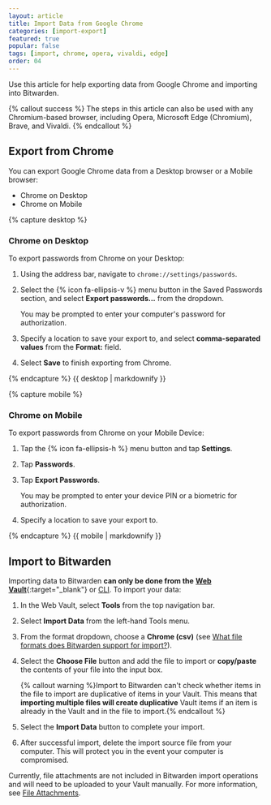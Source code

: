 ```yaml
---
layout: article
title: Import Data from Google Chrome
categories: [import-export]
featured: true
popular: false
tags: [import, chrome, opera, vivaldi, edge]
order: 04
---
```


Use this article for help exporting data from Google Chrome and importing into Bitwarden.

{% callout success %}
The steps in this article can also be used with any Chromium-based browser, including Opera, Microsoft Edge (Chromium), Brave, and Vivaldi.
{% endcallout %}

## Export from Chrome

You can export Google Chrome data from a Desktop browser or a Mobile browser:

<ul class="nav nav-tabs" id="myTab" role="tablist">
  <li class="nav-item" role="presentation">
    <a class="nav-link active" id="desktab" data-bs-toggle="tab" data-target="#desk" role="tab" aria-controls="desk" aria-selected="true">Chrome on Desktop</a>
  </li>
  <li class="nav-item" role="presentation">
    <a class="nav-link" id="mobiletab" data-bs-toggle="tab" data-target="#mobile" role="tab" aria-controls="mobile" aria-selected="false">Chrome on Mobile</a>
  </li>
</ul>

<div class="tab-content" id="clientsContent">
  <div class="tab-pane show active" id="desk" role="tabpanel" aria-labelledby="desktab">
{% capture desktop %}

### Chrome on Desktop

To export passwords from Chrome on your Desktop:

1. Using the address bar, navigate to `chrome://settings/passwords`.
2. Select the {% icon fa-ellipsis-v %} menu button in the Saved Passwords section, and select **Export passwords...** from the dropdown.

   You may be prompted to enter your computer's password for authorization.
3. Specify a location to save your export to, and select **comma-separated values** from the **Format:** field.
4. Select **Save** to finish exporting from Chrome.

{% endcapture %}
{{ desktop | markdownify }}
  </div>
  <div class="tab-pane" id="mobile" role="tabpanel" aria-labelledby="mobiletab">
{% capture mobile %}

### Chrome on Mobile

To export passwords from Chrome on your Mobile Device:

1. Tap the {% icon fa-ellipsis-h %} menu button and tap **Settings**.
2. Tap **Passwords**.
3. Tap **Export Passwords**.

   You may be prompted to enter your device PIN or a biometric for authorization.
4. Specify a location to save your export to.

{% endcapture %}
{{ mobile | markdownify }}
  </div>
</div>

## Import to Bitwarden

Importing data to Bitwarden **can only be done from the** [**Web Vault**](https://vault.bitwarden.com){:target="\_blank"} or [CLI]({{site.baseurl}}/article/cli/#import). To import your data:

 1. In the Web Vault, select **Tools** from the top navigation bar.
 2. Select **Import Data** from the left-hand Tools menu.
 3. From the format dropdown, choose a **Chrome (csv)** (see [What file formats does Bitwarden support for import?]({{site.baseurl}}/article/import-faqs/#q-what-file-formats-does-bitwarden-support-for-import)).

 5. Select the **Choose File** button and add the file to import or **copy/paste** the contents of your file into the input box.

    {% callout warning %}Import to Bitwarden can't check whether items in the file to import are duplicative of items in your Vault. This means that **importing multiple files will create duplicative** Vault items if an item is already in the Vault and in the file to import.{% endcallout %}
 6. Select the **Import Data** button to complete your import.
 7. After successful import, delete the import source file from your computer. This will protect you in the event your computer is compromised.

Currently, file attachments are not included in Bitwarden import operations and will need to be uploaded to your Vault manually. For more information, see [File Attachments]({{site.baseurl}}/article/attachments/#attach-a-file).
